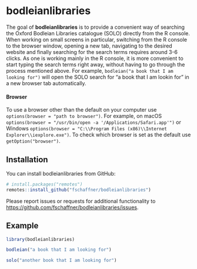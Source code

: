 
<!-- README.md is generated from README.Rmd. Please edit that file -->

# bodleianlibraries

The goal of **bodleianlibraries** is to provide a convenient way of
searching the Oxford Bodleian Libraries catalogue (SOLO) directly from
the R console. When working on small screens in particular, switching
from the R console to the browser window, opening a new tab, navigating
to the desired website and finally searching for the search terms
requires around 3-6 clicks. As one is working mainly in the R console,
it is more convenient to start typing the search terms right away,
without having to go through the process mentioned above. For example,
`bodleian("a book that I am looking for")` will open the SOLO search for
“a book that I am lookin for” in a new browser tab automatically.

#### Browser

To use a browser other than the default on your computer use
`options(browser = "path to browser")`. For example, on macOS
`options(browser = "/usr/bin/open -a '/Applications/Safari.app'")` or
Windows `options(browser = "C:\\Program Files (x86)\\Internet
Explorer\\iexplore.exe")`. To check which browser is set as the default
use `getOption("browser")`.

## Installation

You can install bodleianlibraries from GitHub:

``` r
# install.packages("remotes")
remotes::install_github("fschaffner/bodleianlibraries")
```

Please report issues or requests for additional functionality to
<https://github.com/fschaffner/bodleianlibraries/issues>.

## Example

``` r
library(bodleianlibraries)

bodleian("a book that I am looking for")

solo("another book that I am looking for")
```

